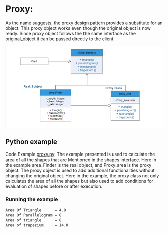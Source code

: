 # Proxy:

As the name suggests, the proxy design pattern provides a substitute for an object.
This proxy object works even though the original object is now ready. Since proxy object follows the
the same interface as the original_object it can be passed directly to the client.

![UML for proxy Example](proxy.png "UML class diagram of Proxy")

## Python example

Code Example [proxy.py](proxy.py): The example presented is used to calculate the area of all the shapes that are
               Mentioned in the shapes interface. Here in the example area_Finder is the real object, and Proxy_area is
               the proxy object. The proxy object is used to add additional functionalities without changing the original object.
               Here in the example, the proxy class not only calculates the area of all the shapes but also used to add conditions
               for evaluation of shapes before or after execution.

### Running the example

```
Area Of Triangle      = 4.0
Area Of Parallelogram = 8
Area of triangle      = 8
Area of trapezium     = 14.0

```
         